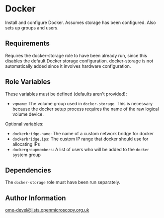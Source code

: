 Docker
======

Install and configure Docker. Assumes storage has been configured. Also sets up groups and users.

Requirements
------------

Requires the docker-storage role to have been already run, since this disables the default Docker storage configuration.
docker-storage is not automatically added since it involves hardware configuration.

Role Variables
--------------

These variables must be defined (defaults aren't provided):

- `vgname`: The volume group used in `docker-storage`. This is necessary because the docker setup process requires the name of the raw logical volume device.

Optional variables:

- `dockerbridge.name`: The name of a custom network bridge for docker
- `dockerbridge.ips`: The custom IP range that docker should use for allocating IPs
- `dockergroupmembers`: A list of users who will be added to the `docker` system group

Dependencies
------------

The `docker-storage` role must have been run separately.

Author Information
------------------

ome-devel@lists.openmicroscopy.org.uk

